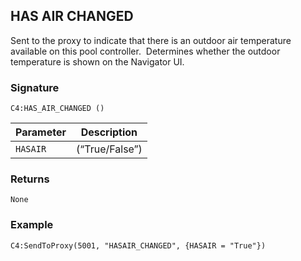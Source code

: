 ## HAS AIR CHANGED

Sent to the proxy to indicate that there is an outdoor air temperature available on this pool controller.  Determines whether the outdoor temperature is shown on the Navigator UI.


### Signature

`C4:HAS_AIR_CHANGED ()`


| Parameter | Description |
| --- | --- |
| `HASAIR` | (“True/False”) |


### Returns

`None`


### Example

`C4:SendToProxy(5001, "HASAIR_CHANGED", {HASAIR = "True"})`
